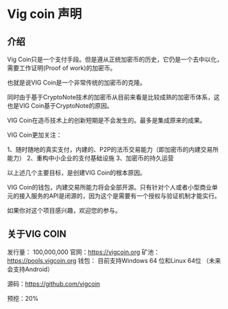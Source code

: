 # Vig coin 声明

## 介绍

Vig Coin只是一个支付手段。但是遵从正统加密币的历史，它仍是一个去中以化，需要工作证明(Proof of work)的加密币。

也就是说VIG Coin是一个非常传统的加密币的克隆。

同时由于基于CryptoNote技术的加密币从目前来看是比较成熟的加密币体系，这也是VIG Coin基于CryptoNote的原因。

VIG Coin在造币技术上的创新短期是不会发生的。最多是集成原来的成果。

VIG Coin更加关注：

1、随时随地的真实支付，内建的、P2P的法币交易能力（即加密币的内建交易所能力）
2、重构中小企业的支付基础设施
3、加密币的持久运营

以上述几个主要目标，是创建VIG Coin的根本原因。

VIG Coin的钱包，内建交易所能力将会全部开源。只有针对个人或者小型商业单元的接入服务的API是闭源的，因为这个是需要有一个授权与验证机制才能实行。

如果你对这个项目感兴趣，欢迎您的参与。

## 关于VIG COIN
发行量： 100,000,000
官网：https://vigcoin.org
矿池：https://pools.vigcoin.org
钱包： 目前支持Windows 64 位和Linux 64位
（未来会支持Android）

源码：https://github.com/vigcoin

预挖：20%
